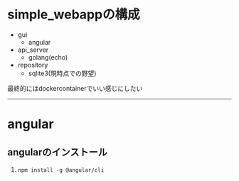 # simple_webappの構成
- gui
  - angular
- api_server
  - golang(echo)
- repository
  - sqlite3(現時点での野望)


最終的にはdockercontainerでいい感じにしたい

---

# angular
## angularのインストール
1. `npm install -g @angular/cli`
